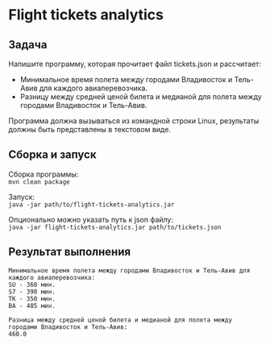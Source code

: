 # Flight tickets analytics

## Задача
Напишите программу, которая прочитает файл tickets.json и рассчитает:
- Минимальное время полета между городами Владивосток и Тель-Авив для каждого авиаперевозчика.
- Разницу между средней ценой билета и медианой для полета между городами Владивосток и Тель-Авив.

Программа должна вызываться из командной строки Linux, результаты должны быть представлены в текстовом виде.

## Сборка и запуск
Сборка программы:  
`mvn clean package`

Запуск:  
`java -jar path/to/flight-tickets-analytics.jar`

Опционально можно указать путь к json файлу:  
`java -jar flight-tickets-analytics.jar path/to/tickets.json`

## Результат выполнения
```text
Минимальное время полета между городами Владивосток и Тель-Авив для каждого авиаперевозчика:
SU - 360 мин.
S7 - 390 мин.
TK - 350 мин.
BA - 485 мин.

Разница между средней ценой билета и медианой для полета между городами Владивосток и Тель-Авив:
460.0
```
